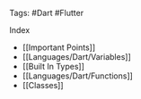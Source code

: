 Tags: #Dart #Flutter

Index
- [[Important Points]]
- [[Languages/Dart/Variables]]
- [[Built In Types]]
- [[Languages/Dart/Functions]]
- [[Classes]]
